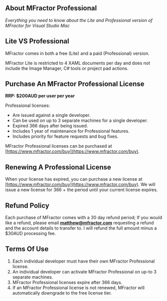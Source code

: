 ## About MFractor Professional

*Everything you need to know about the Lite and Professional version of MFractor for Visual Studio Mac*

## Lite VS Professional

MFractor comes in both a free (Lite) and a paid (Professional) version.

MFractor Lite is restricted to 4 XAML documents per day and does not include the Image Manager, C# tools or project pad actions.

## Purchase An MFractor Professional License

**RRP: $200AUD per user per year**

Professional licenses:

 * Are issued against a single developer.
 * Can be used on up to 3 separate machines for a single developer.
 * Expired 366 days after being issued.
 * Includes 1 year of maintenance for Professional features.
 * Includes priority for feature requests and bug fixes.

MFractor Professional licenses can be purchased at [https://www.mfractor.com/buy](https://www.mfractor.com/buy).

## Renewing A Professional License

When your license has expired, you can purchase a new license at [https://www.mfractor.com/buy](https://www.mfractor.com/buy). We will issue a new license for 366 + the period until your current license expires.

## Refund Policy

Each purchase of MFractor comes with a 30 day refund period; If you would like a refund, please email **matthew@mfractor.com** requesting a refund and the account details to transfer to. I will refund the full amount minus a $30AUD processing fee.

## Terms Of Use

 1. Each individual developer must have their own MFractor Professional license.
 2. An individual developer can activate MFractor Professional on up-to 3 separate machines.
 3. MFractor Professional licenses expire after 366 days.
 4. If an MFractor Professional license is not renewed, MFractor will automatically downgrade to the free license tier.
